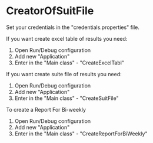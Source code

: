 # CreatorOfSuitFile

Set your credentials in the "credentials.properties" file.

If you want create excel table of results you need:
1) Open Run/Debug configuration
2) Add new "Application"
3) Enter in the "Main class" - "CreateExcelTabl"

If you want create suite file of results you need:
1) Open Run/Debug configuration
2) Add new "Application"
3) Enter in the "Main class" - "CreateSuitFile"

To create a Report For Bi-weekly
1) Open Run/Debug configuration
2) Add new "Application"
3) Enter in the "Main class" - "CreateReportForBiWeekly"


